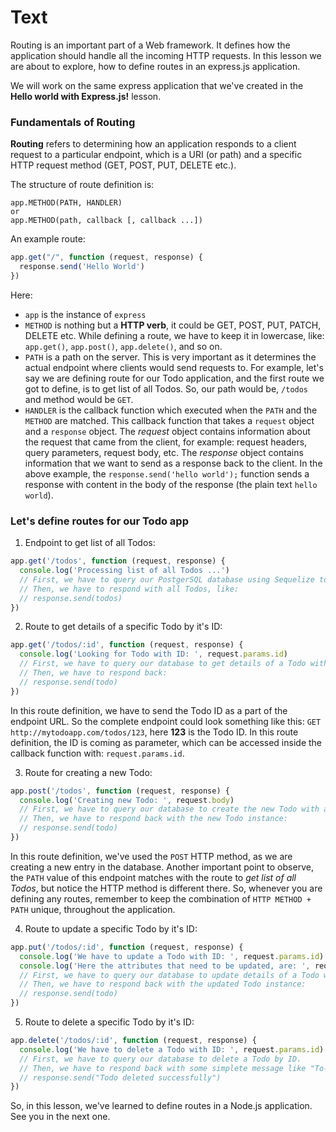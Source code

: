 # Text
Routing is an important part of a Web framework. It defines how the application should handle all the incoming HTTP requests. In this lesson we are about to explore, how to define routes in an express.js application.

We will work on the same express application that we've created in the **Hello world with Express.js!** lesson.

### Fundamentals of Routing
**Routing** refers to determining how an application responds to a client request to a particular endpoint, which is a URI (or path) and a specific HTTP request method (GET, POST, PUT, DELETE etc.).

The structure of route definition is:
````
app.METHOD(PATH, HANDLER)
or 
app.METHOD(path, callback [, callback ...])
````

An example route:
```js
app.get("/", function (request, response) {
  response.send('Hello World')
})
```
 Here:
 - `app` is the instance of `express`
 - `METHOD` is nothing but a **HTTP verb**, it could be GET, POST, PUT, PATCH, DELETE etc. While defining a route, we have to keep it in lowercase, like: `app.get()`, `app.post()`, `app.delete()`, and so on.
 - `PATH` is a path on the server. This is very important as it determines the actual endpoint where clients would send requests to. For example, let's say we are defining route for our Todo application, and the first route we got to define, is to get list of all Todos. So, our path would be, `/todos` and method would be `GET`.
 - `HANDLER` is the callback function which executed when the `PATH` and the `METHOD` are matched. This callback function that takes a `request` object and a `response` object. The *request* object contains information about the request that came from the client, for example: request headers, query parameters, request body, etc. The *response* object contains information that we want to send as a response back to the client. In the above example, the `response.send('hello world');` function sends a response with content in the body of the response (the plain text `hello world`).

### Let's define routes for our Todo app
1. Endpoint to get list of all Todos:
```js
app.get('/todos', function (request, response) {
  console.log('Processing list of all Todos ...')
  // First, we have to query our PostgerSQL database using Sequelize to get list of all Todos.
  // Then, we have to respond with all Todos, like:
  // response.send(todos)
})
```

2. Route to get details of a specific Todo by it's ID:
```js
app.get('/todos/:id', function (request, response) {
  console.log('Looking for Todo with ID: ', request.params.id)
  // First, we have to query our database to get details of a Todo with a specific ID.
  // Then, we have to respond back:
  // response.send(todo)
})
```
In this route definition, we have to send the Todo ID as a part of the endpoint URL. So the complete endpoint could look something like this: `GET http://mytodoapp.com/todos/123`, here **123** is the Todo ID. 
In this route definition, the ID is coming as parameter, which can be accessed inside the callback function with: `request.params.id`.

3. Route for creating a new Todo:
```js
app.post('/todos', function (request, response) {
  console.log('Creating new Todo: ', request.body)
  // First, we have to query our database to create the new Todo with all relevant attributes coming inside the request body.
  // Then, we have to respond back with the new Todo instance:
  // response.send(todo)
})
```
In this route definition, we've used the `POST` HTTP method, as we are creating a new entry in the database. Another important point to observe, the `PATH` value of this endpoint matches with the route to *get list of all Todos*, but notice the HTTP method is different there. So, whenever you are defining any routes, remember to keep the combination of `HTTP METHOD + PATH` unique, throughout the application.

4. Route to update a specific Todo by it's ID:
```js
app.put('/todos/:id', function (request, response) {
  console.log('We have to update a Todo with ID: ', request.params.id)
  console.log('Here the attributes that need to be updated, are: ', request.body)
  // First, we have to query our database to update details of a Todo with a specific ID.
  // Then, we have to respond back with the updated Todo instance:
  // response.send(todo)
})
```

5. Route to delete a specific Todo by it's ID:
```js
app.delete('/todos/:id', function (request, response) {
  console.log('We have to delete a Todo with ID: ', request.params.id)
  // First, we have to query our database to delete a Todo by ID.
  // Then, we have to respond back with some simplete message like "To-Do deleted successfully":
  // response.send("Todo deleted successfully")
})
```

So, in this lesson, we've learned to define routes in a Node.js application. See you in the next one.
